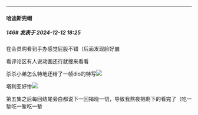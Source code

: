 ﻿
*****

####  哈迪斯兜帽  
##### 146#       发表于 2024-12-12 18:25

在会员购看到手办感觉屁股不错（后面发现脸好崩

看评论区有人说动画还行就搜来看看

杀杀小弟怎么特地还给了一帧dio的特写<img src="https://static.saraba1st.com/image/smiley/face2017/067.png" referrerpolicy="no-referrer">

塔利亚好惨<img src="https://static.saraba1st.com/image/smiley/face2017/068.png" referrerpolicy="no-referrer">

第五集之后每回结尾旁白都说下一回揭晓一切，导致我熬夜把剩下的看完了（吃一堑吃一堑吃一堑

